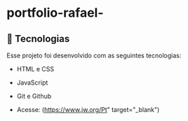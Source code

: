 # portfolio-rafael-


## 🚀 Tecnologias

Esse projeto foi desenvolvido com as seguintes tecnologias:

- HTML e CSS
- JavaScript
- Git e Github


- Acesse: (https://www.jw.org/Pt" target="_blank")
  
